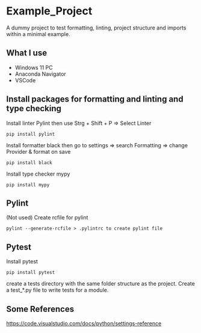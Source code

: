 # Example_Project

A dummy project to test formatting, linting, project structure and imports within a minimal example.

## What I use
 - Windows 11 PC
 - Anaconda Navigator
 - VSCode

## Install packages for formatting and linting and type checking
Install linter Pylint then use Strg + Shift + P => Select Linter
```
pip install pylint
```
Install formatter black then go to settings => search Formatting => change Provider & format on save
```
pip install black 
```
Install type checker mypy
```
pip install mypy 
```

## Pylint
(Not used) Create rcfile for pylint
```Generate 
pylint --generate-rcfile > .pylintrc to create pylint file
```

## Pytest
Install pytest
```
pip install pytest 
```
create a tests directory with the same folder structure as the project. Create a test_*.py file to write tests for a module.

## Some References
https://code.visualstudio.com/docs/python/settings-reference
